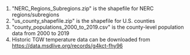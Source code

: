 1. "NERC_Regions_Subregions.zip" is the shapefile for NERC regions/subregions
2. "us_county_shapefile.zip" is the shapefile for U.S. counties
3. "county_populations_2000_to_2019.csv" is the county-level population data from 2000 to 2019
4. Historic TGW temperature data can be downloaded from https://data.msdlive.org/records/g4kct-fhy96
